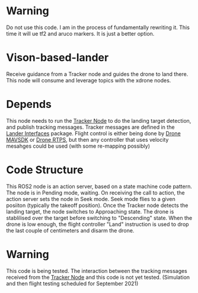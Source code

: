 # Warning
Do not use this code.  I am in the process of fundamentally rewriting it.  This time it will ue tf2 and aruco markers.  It is just a better option.

# Vison-based-lander
Receive guidance from a Tracker node and guides the drone to land there.  This node will consume and leverage topics with the xdrone nodes.

# Depends
This node needs to run the [Tracker Node](https://github.com/slaghuis/Tracker) to do the landing target detection, and publish tracking messages.  Tracker messages are defined in the [Lander Interfaces](https://github.com/slaghuis/Lander_Interfaces) package.
Flight control is either being done by [Drone MAVSDK](https://github.com/slaghuis/drone_mavsdk) or [Drone RTPS](https://github.com/slaghuis/drone_rtps), but then any controller that uses velocity mesahges could be used (with some re-mapping possibly)
# Code Structure
This ROS2 node is an action server, based on a state machine code pattern.  The node is in Pending mode, waiting.  On receiving the call to action, the action server sets the node in Seek mode.  Seek mode flies to a given posiiton (typically the takeoff position).  Once the Tracker node detects the landing target, the node switches to Approaching state.  The drone is stablilised over the target before switching to "Descending" state.  When the drone is low enough, the flight controller "Land" instruction is used to drop the last couple of centimeters and disarm the drone.
# Warning
This code is being tested.  The interaction between the tracking messages received from the [Tracker Node](https://github.com/slaghuis/Tracker) and this code is not yet tested.  (Simulation and then flight testing scheduled for September 2021)
